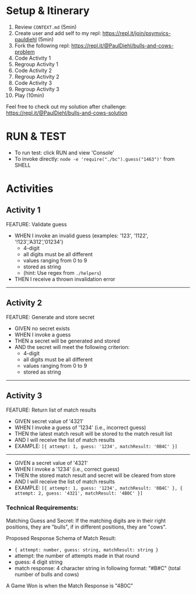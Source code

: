 # Setup & Itinerary
1. Review `CONTEXT.md` (5min)
2. Create user and add self to my repl: https://repl.it/join/psymvics-pauldiehl (5min)
3. Fork the following repl:
 https://repl.it/@PaulDiehl/bulls-and-cows-problem
5. Code Activity 1
6. Regroup Activity 1
7. Code Activity 2
6. Regroup Activity 2
1. Code Activity 3
6. Regroup Activity 3
8. Play (10min)

Feel free to check out my solution after challenge: https://repl.it/@PaulDiehl/bulls-and-cows-solution

# RUN & TEST
- To run test: click RUN and view 'Console'
- To invoke directly: `node -e 'require("./bc").guess("1463")'` from SHELL

# Activities 

## Activity 1
FEATURE: Validate guess
- WHEN I invoke an invalid guess (examples: '123', '1122', '!123','A312','01234')
  - 4-digit
  - all digits must be all different
  - values ranging from 0 to 9
  - stored as string
  - (hint: Use regex from `./helpers`)
- THEN I receive a thrown invalidation error
----
## Activity 2
FEATURE: Generate and store secret
- GIVEN no secret exists
- WHEN I invoke a guess
- THEN a secret will be generated and stored
- AND the secret will meet the following criterion: 
  - 4-digit
  - all digits must be all different
  - values ranging from 0 to 9
  - stored as string
----
## Activity 3
FEATURE: Return list of match results 
- GIVEN secret value of '4321'
- WHEN I invoke a guess of '1234' (i.e., incorrect guess)
- THEN the latest match result will be stored to the match result list
- AND I will receive the list of match results
- EXAMPLE: `[{ attempt: 1, guess: '1234', matchResult: '0B4C' }]`
---

- GIVEN a secret value of '4321'
- WHEN I invoke a '1234' (i.e., correct guess)
- THEN the stored match result and secret will be cleared from store
- AND I will receive the list of match results
- EXAMPLE: `[{ attempt: 1, guess: '1234', matchResult: '0B4C' },
{ attempt: 2, guess: '4321', matchResult: '4B0C' }]`

### Technical Requirements:

Matching Guess and Secret: If the matching digits are in their right positions, they are "bulls", if in different positions, they are "cows".

Proposed Response Schema of Match Result:
- `{ attempt: number, guess: string, matchResult: string }`
- attempt: the number of attempts made in that round
- guess: 4 digit string
- match response:  4 character string in following format: "#B#C" (total number of bulls and cows)

A Game Won is when the Match Response is "4B0C"


